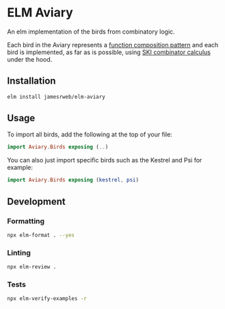 # ELM Aviary

An elm implementation of the birds from combinatory logic.

Each bird in the Aviary represents a [function composition pattern](https://en.wikipedia.org/wiki/Function_composition) and each bird is implemented, as far as is possible, using [SKI combinator calculus](https://en.wikipedia.org/wiki/SKI_combinator_calculus) under the hood.

## Installation

```sh
elm install jamesrweb/elm-aviary
```

## Usage

To import all birds, add the following at the top of your file:

```elm
import Aviary.Birds exposing (..)
```

You can also just import specific birds such as the Kestrel and Psi for example:

```elm
import Aviary.Birds exposing (kestrel, psi)
```

## Development

### Formatting

```sh
npx elm-format . --yes
```

### Linting

```sh
npx elm-review .
```

### Tests

```sh
npx elm-verify-examples -r
```
